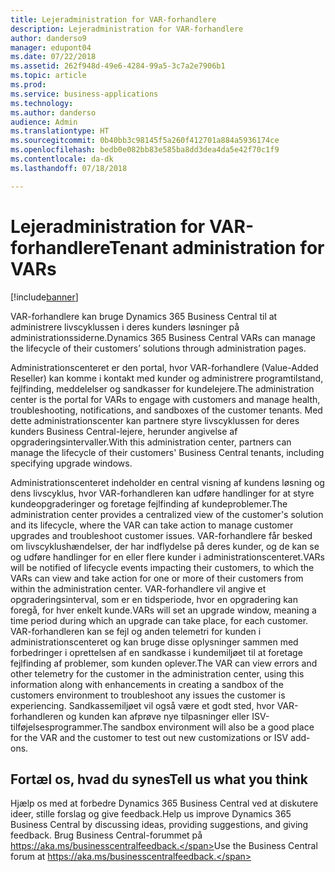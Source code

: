 ```yaml
---
title: Lejeradministration for VAR-forhandlere
description: Lejeradministration for VAR-forhandlere
author: danderso9
manager: edupont04
ms.date: 07/22/2018
ms.assetid: 262f948d-49e6-4284-99a5-3c7a2e7906b1
ms.topic: article
ms.prod: 
ms.service: business-applications
ms.technology: 
ms.author: danderso
audience: Admin
ms.translationtype: HT
ms.sourcegitcommit: 0b40bb3c98145f5a260f412701a884a5936174ce
ms.openlocfilehash: bedb0e082bb83e585ba8dd3dea4da5e42f70c1f9
ms.contentlocale: da-dk
ms.lasthandoff: 07/18/2018

---
```

# <a name="tenant-administration-for-vars"></a><span data-ttu-id="858af-103">Lejeradministration for VAR-forhandlere</span><span class="sxs-lookup"><span data-stu-id="858af-103">Tenant administration for VARs</span></span>

[!include[banner](../../includes/banner.md)]

<span data-ttu-id="858af-104">VAR-forhandlere kan bruge Dynamics 365 Business Central til at administrere livscyklussen i deres kunders løsninger på administrationssiderne.</span><span class="sxs-lookup"><span data-stu-id="858af-104">Dynamics 365 Business Central VARs can manage the lifecycle of their customers’ solutions through administration pages.</span></span>  

<span data-ttu-id="858af-105">Administrationscenteret er den portal, hvor VAR-forhandlere (Value-Added Reseller) kan komme i kontakt med kunder og administrere programtilstand, fejlfinding, meddelelser og sandkasser for kundelejere.</span><span class="sxs-lookup"><span data-stu-id="858af-105">The administration center is the portal for VARs to engage with customers and manage health, troubleshooting, notifications, and sandboxes of the customer tenants.</span></span> <span data-ttu-id="858af-106">Med dette administrationscenter kan partnere styre livscyklussen for deres kunders Business Central-lejere, herunder angivelse af opgraderingsintervaller.</span><span class="sxs-lookup"><span data-stu-id="858af-106">With this administration center, partners can manage the lifecycle of their customers' Business Central tenants, including specifying upgrade windows.</span></span>  

<span data-ttu-id="858af-107">Administrationscenteret indeholder en central visning af kundens løsning og dens livscyklus, hvor VAR-forhandleren kan udføre handlinger for at styre kundeopgraderinger og foretage fejlfinding af kundeproblemer.</span><span class="sxs-lookup"><span data-stu-id="858af-107">The administration center provides a centralized view of the customer's solution and its lifecycle, where the VAR can take action to manage customer upgrades and troubleshoot customer issues.</span></span> <span data-ttu-id="858af-108">VAR-forhandlere får besked om livscyklushændelser, der har indflydelse på deres kunder, og de kan se og udføre handlinger for en eller flere kunder i administrationscenteret.</span><span class="sxs-lookup"><span data-stu-id="858af-108">VARs will be notified of lifecycle events impacting their customers, to which the VARs can view and take action for one or more of their customers from within the administration center.</span></span> <span data-ttu-id="858af-109">VAR-forhandlere vil angive et opgraderingsinterval, som er en tidsperiode, hvor en opgradering kan foregå, for hver enkelt kunde.</span><span class="sxs-lookup"><span data-stu-id="858af-109">VARs will set an upgrade window, meaning a time period during which an upgrade can take place, for each customer.</span></span> <span data-ttu-id="858af-110">VAR-forhandleren kan se fejl og anden telemetri for kunden i administrationscenteret og kan bruge disse oplysninger sammen med forbedringer i oprettelsen af en sandkasse i kundemiljøet til at foretage fejlfinding af problemer, som kunden oplever.</span><span class="sxs-lookup"><span data-stu-id="858af-110">The VAR can view errors and other telemetry for the customer in the administration center, using this information along with enhancements in creating a sandbox of the customers environment to troubleshoot any issues the customer is experiencing.</span></span> <span data-ttu-id="858af-111">Sandkassemiljøet vil også være et godt sted, hvor VAR-forhandleren og kunden kan afprøve nye tilpasninger eller ISV-tilføjelsesprogrammer.</span><span class="sxs-lookup"><span data-stu-id="858af-111">The sandbox environment will also be a good place for the VAR and the customer to test out new customizations or ISV add-ons.</span></span>  

<!--
## Status
### Availability
Cloud
### Regional availability
No regional restrictions. Available in all Dynamics 365 Business Central supported markets.
-->

## <a name="tell-us-what-you-think"></a><span data-ttu-id="858af-112">Fortæl os, hvad du synes</span><span class="sxs-lookup"><span data-stu-id="858af-112">Tell us what you think</span></span>
<span data-ttu-id="858af-113">Hjælp os med at forbedre Dynamics 365 Business Central ved at diskutere ideer, stille forslag og give feedback.</span><span class="sxs-lookup"><span data-stu-id="858af-113">Help us improve Dynamics 365 Business Central by discussing ideas, providing suggestions, and giving feedback.</span></span> <span data-ttu-id="858af-114">Brug Business Central-forummet på https://aka.ms/businesscentralfeedback.</span><span class="sxs-lookup"><span data-stu-id="858af-114">Use the Business Central forum at https://aka.ms/businesscentralfeedback.</span></span>


